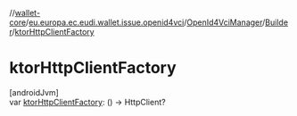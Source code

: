 //[wallet-core](../../../../index.md)/[eu.europa.ec.eudi.wallet.issue.openid4vci](../../index.md)/[OpenId4VciManager](../index.md)/[Builder](index.md)/[ktorHttpClientFactory](ktor-http-client-factory.md)

# ktorHttpClientFactory

[androidJvm]\
var [ktorHttpClientFactory](ktor-http-client-factory.md): () -&gt; HttpClient?

